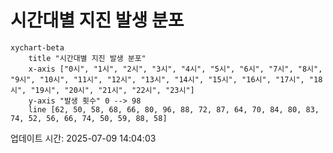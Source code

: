 # 시간대별 지진 발생 분포

```mermaid
xychart-beta
    title "시간대별 지진 발생 분포"
    x-axis ["0시", "1시", "2시", "3시", "4시", "5시", "6시", "7시", "8시", "9시", "10시", "11시", "12시", "13시", "14시", "15시", "16시", "17시", "18시", "19시", "20시", "21시", "22시", "23시"]
    y-axis "발생 횟수" 0 --> 98
    line [62, 50, 58, 68, 66, 80, 96, 88, 72, 87, 64, 70, 84, 80, 83, 74, 52, 56, 66, 74, 50, 59, 88, 58]
```

업데이트 시간: 2025-07-09 14:04:03
